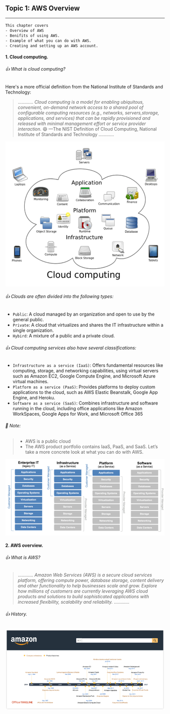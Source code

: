 ## Topic 1: AWS Overview
-----------------------------
```
This chapter covers
- Overview of AWS
- Benifits of using AWS.
- Example of what you can do with AWS.
- Creating and setting up an AWS account.
```
#### 1. Cloud computing.

###### :+1: What is cloud computing?
Here's a more official definition from the National Institute of Standards and Technology:

>............
*Cloud computing is a model for enabling ubiquitous, convenient, on-demand network access to a shared pool of configurable computing resources (e.g., networks, servers,storage, applications, and services) that can be rapidly provisioned and released with minimal management effort or service provider interaction.*
                               :smile: —The NIST Definition of Cloud Computing,
                                 National Institute of Standards and Technology
............

![](imgs/cloud_computing.png)

###### :+1: Clouds are often divided into the following types:
- `Public`: A cloud managed by an organization and open to use by the general public.
- `Private`: A cloud that virtualizes and shares the IT infrastructure within a single
organization.
- `Hybird`: A mixture of a public and a private cloud.

###### :+1: Cloud computing services also have several classifications:
- `Infrastructure as a service (IaaS)`: Offers fundamental resources like computing,
storage, and networking capabilities, using virtual servers such as Amazon EC2,
Google Compute Engine, and Microsoft Azure virtual machines.
- `Platform as a service (PaaS)`: Provides platforms to deploy custom applications to
the cloud, such as AWS Elastic Beanstalk, Google App Engine, and Heroku.
- `Software as a service (SaaS)`: Combines infrastructure and software running in
the cloud, including office applications like Amazon WorkSpaces, Google Apps
for Work, and Microsoft Office 365

###### :tada: Note:
> - AWS is a public cloud
> - The AWS product portfolio contains IaaS, PaaS, and SaaS. Let’s take a more concrete look at what you can do with AWS. 

![](imgs/cloud_computing_models.png)

#### 2. AWS overview.

###### :+1: What is AWS?
>............
*Amazon Web Services (AWS) is a secure cloud services platform, offering compute power, database storage, content delivery and other functionality to help businesses scale and grow. Explore how millions of customers are currently leveraging AWS cloud products and solutions to build sophisticated applications with increased flexibility, scalability and reliability.*
............

###### :+1: History.
![](imgs/amazon_history_timeline.png)













